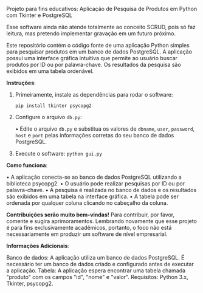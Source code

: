 Projeto para fins educativos: Aplicação de Pesquisa de Produtos em Python com Tkinter e PostgreSQL

Esse software ainda não atende totalmente ao conceito SCRUD, pois só faz leitura, mas pretendo implementar gravação em um futuro próximo.

Este repositório contém o código fonte de uma aplicação Python simples para pesquisar produtos em um banco de dados PostgreSQL. A aplicação possui uma interface gráfica intuitiva que permite ao usuário buscar produtos por ID ou por palavra-chave. Os resultados da pesquisa são exibidos em uma tabela ordenável.

**Instruções**:

  1. Primeiramente, instale as dependências para rodar o software:

       ```pip install tkinter psycopg2```

  2. Configure o arquivo ```db.py```:

       • Edite o arquivo ```db.py``` e substitua os valores de ```dbname```, ```user```, ```password```, ```host``` e ```port``` pelas informações corretas do seu banco de dados PostgreSQL.

  4. Execute o software:
       ```python gui.py```

**Como funciona**:

  • A aplicação conecta-se ao banco de dados PostgreSQL utilizando a biblioteca psycopg2.
  • O usuário pode realizar pesquisas por ID ou por palavra-chave.
  • A pesquisa é realizada no banco de dados e os resultados são exibidos em uma tabela na interface gráfica.
  • A tabela pode ser ordenada por qualquer coluna clicando no cabeçalho da coluna.

**Contribuições serão muito bem-vindas!** Para contribuir, por favor, comente e sugira aprimoramentos. Lembrando novamente que esse projeto é para fins exclusivamente acadêmicos, portanto, o foco não está necessariamente em produzir um software de nível empresarial.

**Informações Adicionais**:

Banco de dados: A aplicação utiliza um banco de dados PostgreSQL. É necessário ter um banco de dados criado e configurado antes de executar a aplicação.
Tabela: A aplicação espera encontrar uma tabela chamada "produto" com os campos "id", "nome" e "valor".
Requisitos: Python 3.x, Tkinter, psycopg2.
